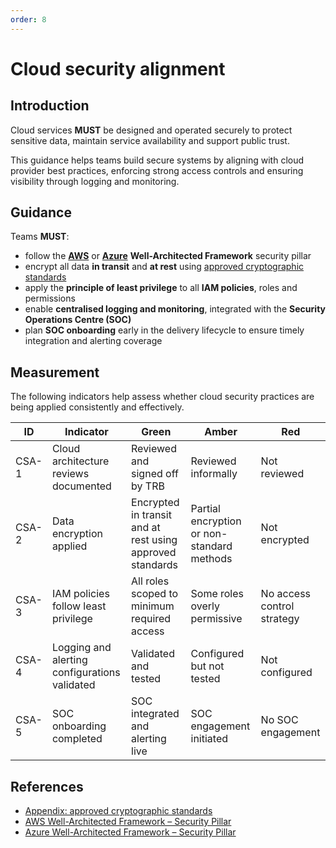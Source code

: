 ```yaml
---
order: 8
---
```

# Cloud security alignment

## Introduction

Cloud services **MUST** be designed and operated securely to protect sensitive data, maintain service availability and support public trust.

This guidance helps teams build secure systems by aligning with cloud provider best practices, enforcing strong access controls and ensuring visibility through logging and monitoring.

## Guidance

Teams **MUST**:

- follow the **[AWS][1]** or **[Azure][2]** **Well-Architected Framework** security pillar
- encrypt all data **in transit** and **at rest** using [approved cryptographic standards][3]
- apply the **principle of least privilege** to all **IAM policies**, roles and permissions
- enable **centralised logging and monitoring**, integrated with the **Security Operations Centre (SOC)**
- plan **SOC onboarding** early in the delivery lifecycle to ensure timely integration and alerting coverage

## Measurement

The following indicators help assess whether cloud security practices are being applied consistently and effectively.

| ID    | Indicator                                     | Green                                                     | Amber                                      | Red                        |
| ----- | --------------------------------------------- | --------------------------------------------------------- | ------------------------------------------ | -------------------------- |
| CSA-1 | Cloud architecture reviews documented         | Reviewed and signed off by TRB                            | Reviewed informally                        | Not reviewed               |
| CSA-2 | Data encryption applied                       | Encrypted in transit and at rest using approved standards | Partial encryption or non-standard methods | Not encrypted              |
| CSA-3 | IAM policies follow least privilege           | All roles scoped to minimum required access               | Some roles overly permissive               | No access control strategy |
| CSA-4 | Logging and alerting configurations validated | Validated and tested                                      | Configured but not tested                  | Not configured             |
| CSA-5 | SOC onboarding completed                      | SOC integrated and alerting live                          | SOC engagement initiated                   | No SOC engagement          |

## References

- [Appendix: approved cryptographic standards][3]
- [AWS Well-Architected Framework – Security Pillar][1]
- [Azure Well-Architected Framework – Security Pillar][2]

[1]: https://docs.aws.amazon.com/wellarchitected/latest/framework/security.html
[2]: https://learn.microsoft.com/en-us/azure/well-architected/security
[3]: ../appendix/approved-cryptographic-standards/
